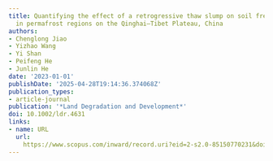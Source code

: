 ```yaml
---
title: Quantifying the effect of a retrogressive thaw slump on soil freeze–thaw erosion
  in permafrost regions on the Qinghai–Tibet Plateau, China
authors:
- Chenglong Jiao
- Yizhao Wang
- Yi Shan
- Peifeng He
- Junlin He
date: '2023-01-01'
publishDate: '2025-04-28T19:14:36.374068Z'
publication_types:
- article-journal
publication: '*Land Degradation and Development*'
doi: 10.1002/ldr.4631
links:
- name: URL
  url: 
    https://www.scopus.com/inward/record.uri?eid=2-s2.0-85150770231&doi=10.1002%2fldr.4631&partnerID=40&md5=180d6fdee9d85e886c9653d5ca98ae1a
---
```

